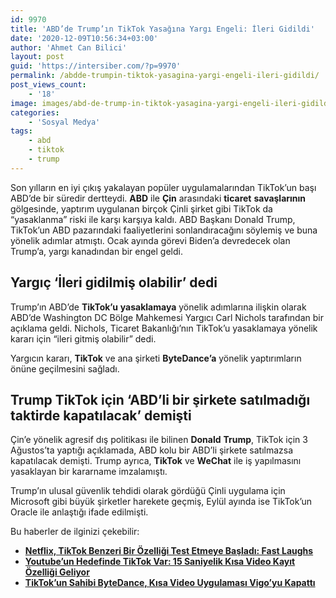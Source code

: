 ```yaml
---
id: 9970
title: 'ABD’de Trump’ın TikTok Yasağına Yargı Engeli: İleri Gidildi'
date: '2020-12-09T10:56:34+03:00'
author: 'Ahmet Can Bilici'
layout: post
guid: 'https://intersiber.com/?p=9970'
permalink: /abdde-trumpin-tiktok-yasagina-yargi-engeli-ileri-gidildi/
post_views_count:
    - '18'
image: images/abd-de-trump-in-tiktok-yasagina-yargi-engeli-ileri-gidildi.jpg
categories:
    - 'Sosyal Medya'
tags:
    - abd
    - tiktok
    - trump
---
```


Son yılların en iyi çıkış yakalayan popüler uygulamalarından TikTok’un başı ABD’de bir süredir dertteydi. **ABD** ile **Çin** arasındaki **ticaret** **savaşlarının** gölgesinde, yaptırım uygulanan birçok Çinli şirket gibi TikTok da “yasaklanma” riski ile karşı karşıya kaldı. ABD Başkanı Donald Trump, TikTok’un ABD pazarındaki faaliyetlerini sonlandıracağını söylemiş ve buna yönelik adımlar atmıştı. Ocak ayında görevi Biden’a devredecek olan Trump’a, yargı kanadından bir engel geldi.

## Yargıç ‘İleri gidilmiş olabilir’ dedi

Trump’ın ABD’de **TikTok’u** **yasaklamaya** yönelik adımlarına ilişkin olarak ABD’de Washington DC Bölge Mahkemesi Yargıcı Carl Nichols tarafından bir açıklama geldi. Nichols, Ticaret Bakanlığı’nın TikTok’u yasaklamaya yönelik kararı için “ileri gitmiş olabilir” dedi.

Yargıcın kararı, **TikTok** ve ana şirketi **ByteDance’a** yönelik yaptırımların önüne geçilmesini sağladı.

## Trump TikTok için ‘ABD’li bir şirkete satılmadığı taktirde kapatılacak’ demişti

Çin’e yönelik agresif dış politikası ile bilinen **Donald** **Trump**, TikTok için 3 Ağustos’ta yaptığı açıklamada, ABD kolu bir ABD’li şirkete satılmazsa kapatılacak demişti. Trump ayrıca, **TikTok** ve **WeChat** ile iş yapılmasını yasaklayan bir kararname imzalamıştı.

Trump’ın ulusal güvenlik tehdidi olarak gördüğü Çinli uygulama için Microsoft gibi büyük şirketler harekete geçmiş, Eylül ayında ise TikTok’un Oracle ile anlaştığı ifade edilmişti.

Bu haberler de ilginizi çekebilir:

- **[Netflix, TikTok Benzeri Bir Özelliği Test Etmeye Başladı: Fast Laughs](https://intersiber.com/netflix-tiktok-benzeri-bir-ozelligi-test-etmeye-basladi-fast-laughs/)**
- **[Youtube’un Hedefinde TikTok Var: 15 Saniyelik Kısa Video Kayıt Özelliği Geliyor](https://intersiber.com/youtubeun-hedefinde-tiktok-var-15-saniyelik-kisa-video-kayit-ozelligi-geliyor/)**
- **[TikTok’un Sahibi ByteDance, Kısa Video Uygulaması Vigo’yu Kapattı](https://intersiber.com/tiktokun-sahibi-bytedance-kisa-video-uygulamasi-vigoyu-kapatti/)**